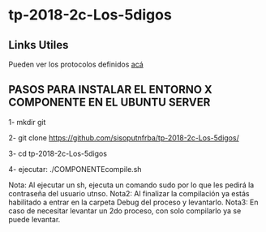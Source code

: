 # tp-2018-2c-Los-5digos

## **Links Utiles**

Pueden ver los protocolos definidos [acá](https://docs.google.com/spreadsheets/d/1hhqVDnWOq_juExsvsGi_EzyWXXH6rFCvy2nLgm4vQDo/edit?usp=sharing)

## **PASOS PARA INSTALAR EL ENTORNO X COMPONENTE EN EL UBUNTU SERVER**
1- mkdir git

2- git clone https://github.com/sisoputnfrba/tp-2018-2c-Los-5digos/

3- cd tp-2018-2c-Los-5digos

4- ejecutar: ./COMPONENTEcompile.sh

Nota: Al ejecutar un sh, ejecuta un comando sudo por lo que les pedirá la contraseña del usuario utnso.
Nota2: Al finalizar la compilación ya estás habilitado a entrar en la carpeta Debug del proceso y levantarlo.
Nota3: En caso de necesitar levantar un 2do proceso, con solo compilarlo ya se puede levantar.
